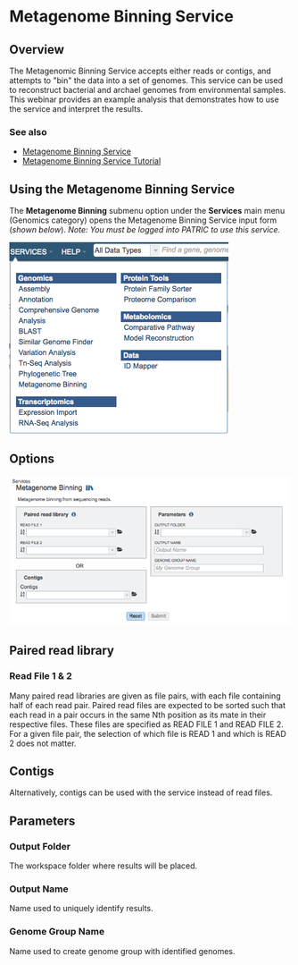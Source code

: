 # Metagenome Binning Service

## Overview
The Metagenomic Binning Service accepts either reads or contigs, and attempts to "bin" the data into a set of genomes. This service can be used to reconstruct bacterial and archael genomes from environmental samples. This webinar provides an example analysis that demonstrates how to use the service and interpret the results.

### See also
* [Metagenome Binning Service](https://patricbrc.org/app/MetagenomeBinning)
* [Metagenome Binning Service Tutorial](https://docs.patricbrc.org//tutorial/metagenomic_binning/metagenomic_binning.html)

## Using the Metagenome Binning Service
The **Metagenome Binning** submenu option under the **Services** main menu (Genomics category) opens the Metagenome Binning Service input form (*shown below*). *Note: You must be logged into PATRIC to use this service.*

![Metagenome Binning Menu](../images/services_menu.png)

## Options
![Metagenome Binning Input Form](../images/metagenome_binning_input_form.png) 

## Paired read library

### Read File 1 & 2
Many paired read libraries are given as file pairs, with each file containing half of each read pair. Paired read files are expected to be sorted such that each read in a pair occurs in the same Nth position as its mate in their respective files. These files are specified as READ FILE 1 and READ FILE 2. For a given file pair, the selection of which file is READ 1 and which is READ 2 does not matter.

## Contigs
Alternatively, contigs can be used with the service instead of read files.

## Parameters

### Output Folder
The workspace folder where results will be placed.

### Output Name
Name used to uniquely identify results.

### Genome Group Name
Name used to create genome group with identified genomes.
